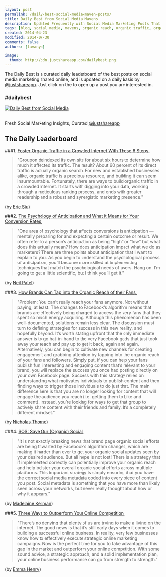 ```yaml
---
layout: post
permalink: /daily-best-social-media-maven-posts/
title: Daily Best from Social Media Mavens
description: Updated Frequently with Social Media Marketing Posts That Are Worth Sharing
tags: [blog, social media, mavens, organic reach, organic traffic, organic growth, content planning, organic content, psychology of anticipation, outperform online competition]
created: 2014-04-23
modified: 2014-07-30
comments: false
authors: [lavanya]

image:
  thumb: http://cdn.justshareapp.com/dailybest.png
---
```


The Daily Best is a curated daily leaderboard of the best posts on social media marketing shared online, and is updated on a daily basis by [@justshareapp](http://twitter.com/justshareapp). Just click on the <i class="icon-link"></i> to open up a post you are interested in.

<div class="article-author-main border-box">
    <h3>#dailybest</h3>
    <a href="https://twitter.com/hashtag/dailybest"><img src="http://cdn.justshareapp.com/dailybest.png" class="bio-photo large" alt="Daily Best from Social Media"></a>
    <br><br>
<p>Fresh Social Marketing Insights, Curated <a href="https://twitter.com/justshareapp">@justshareapp</a> </p>
</div>

## The Daily Leaderboard

###1. [Foster Organic Traffic in a Crowded Internet With These 6 Steps&nbsp;<i class="icon-link"></i>](http://www.entrepreneur.com/article/235978)
>"Groupon deindexed its own site for about six hours to determine how much it affected its traffic. The result? About 60 percent of its direct traffic is actually organic search. 
For new and established businesses alike, organic traffic is a precious resource, and building it can seem insurmountable. Fortunately, there are ways to build organic traffic in a crowded Internet. It starts with digging into your data, working through a meticulous ranking process, and ends with greater readership and a robust and synergistic marketing presence."

(by [Eric Siu](https://twitter.com/ericosiu))


###2.  [The Psychology of Anticipation and What it Means for Your Conversion Rates&nbsp;<i class="icon-link"></i>](http://unbounce.com/conversion-rate-optimization/psychology-of-anticipation-conversion-rates/)
>"One area of psychology that affects conversions is anticipation — mentally preparing for and expecting a certain outcome or result. We often refer to a person’s anticipation as being “high” or “low” but what does this actually mean? How does anticipation impact what we do as marketers? 
There are three points about anticipation that I want to explain to you. As you begin to understand the psychological process of anticipation, you’ll become more skilled at implementing techniques that match the psychological needs of users. 
Hang on. I’m going to get a little scientific, but I think you’ll get it."

(by [Neil Patel](https://twitter.com/neilpatel))


###3. [How Brands Can Tap into the Organic Reach of their Fans&nbsp;<i class="icon-link"></i>](http://socialtimes.com/brands-organic-reach_b200884)
>"Problem: You can’t really reach your fans anymore. Not without paying, at least. The changes to Facebook’s algorithm means that brands are effectively being charged to access the very fans that they spent so much energy acquiring. Although this phenomenon has been well-documented, solutions remain less clear. The discussion must turn to defining strategies for success in this new reality, and hopefully beyond. 
It’s worth stating upfront that the only immediate answer is to go hat-in-hand to the very Facebook gods that just took away your reach and pay up to get it back, again and again. 
Alternatively, you can begin to cultivate new channels for creating engagement and grabbing attention by tapping into the organic reach of your fans and followers. Simply put, if you can help your fans publish fun, interesting and engaging content that’s relevant to your brand, you will replace the success you once had posting directly on your own Facebook page. 
Success with this strategy relies on understanding what motivates individuals to publish content and then finding ways to trigger those individuals to do just that. The main difference here is that you are no longer looking for content that will engage the audience you reach (i.e. getting them to Like and comment). Instead, you’re looking for ways to get that group to actively share content with their friends and family. It’s a completely different mindset."

(by [Nicholas Thorne](https://twitter.com/thorneny))



###4. [SOS: Save Our (Organic) Social&nbsp;<i class="icon-link"></i>](http://www.portent.com/blog/social-media/sos-save-organic-social.htm)
>"It is not exactly breaking news that brand page organic social efforts are being thwarted by Facebook’s algorithm changes, which are making it harder than ever to get your organic social updates seen by your desired audience. But all hope is not lost! There is a strategy that if implemented correctly can potentially improve your organic reach and help bolster your overall organic social efforts across multiple platforms. This important strategy is simply ensuring that you have the correct social media metadata coded into every piece of content you post. Social metadata is something that you have more than likely seen across your networks, but never really thought about how or why it appears."

(by [Madelaine Kellman](https://twitter.com/KellmanMC))


###5. [Three Ways to Outperform Your Online Competition&nbsp;<i class="icon-link"></i>](http://www.problogger.net/archives/2014/07/29/three-ways-to-outperform-your-online-competition/)
>"There’s no denying that plenty of us are trying to make a living on the internet. The good news is that it’s still early days when it comes to building a successful online business. In reality, very few businesses know how to effectively execute strategic online marketing campaigns. Now is the perfect time for you to take advantage of this gap in the market and outperform your online competition. With some sound advice, a strategic approach, and a solid implementation plan, your online business performance can go from strength to strength."

(by [Emma Henry](http://truetargetmarketing.com.au/about-successful-online-business/))
